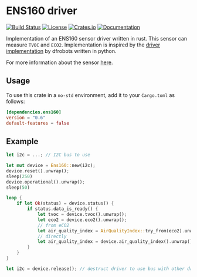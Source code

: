 # ENS160 driver

[![Build Status](https://github.com/teamplayer3/ens160/workflows/Rust/badge.svg)](https://github.com/teamplayer3/ens160/actions?query=workflow%3ARust)
[![License](https://img.shields.io/badge/license-MIT%2FApache--2.0-blue.svg)](https://github.com/teamplayer3/ens160)
[![Crates.io](https://img.shields.io/crates/v/ens160.svg)](https://crates.io/crates/ens160)
[![Documentation](https://docs.rs/ens160/badge.svg)](https://docs.rs/ens160)

Implementation of an ENS160 sensor driver written in rust. This sensor can measure `TVOC` and `ECO2`. Implementation is inspired by the [driver implementation](https://github.com/DFRobot/DFRobot_ENS160) by dfrobots written in python.

For more information about the sensor [here](https://wiki.dfrobot.com/SKU_SEN0515_Fermion_ENS160_Air_Quality_Sensor).

## Usage

To use this crate in a `no-std` environment, add it to your `Cargo.toml` as follows:

```toml
[dependencies.ens160]
version = "0.6"
default-features = false
```

## Example

```rust
let i2c = ...; // I2C bus to use

let mut device = Ens160::new(i2c);
device.reset().unwrap();
sleep(250)
device.operational().unwrap();
sleep(50)

loop {
    if let Ok(status) = device.status() {
        if status.data_is_ready() {
            let tvoc = device.tvoc().unwrap();
            let eco2 = device.eco2().unwrap();
            // from eCO2
            let air_quality_index = AirQualityIndex::try_from(eco2).unwrap();
            // directly
            let air_quality_index = device.air_quality_index().unwrap();
        }
    }
}

let i2c = device.release(); // destruct driver to use bus with other drivers
```
